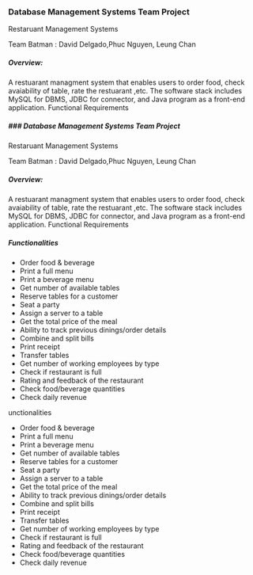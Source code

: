 ### Database Management Systems Team Project
Restaruant Management Systems 

Team Batman : David Delgado,Phuc Nguyen, Leung Chan
##### Overview:
A restuarant managment system that enables users to order food, check avaiability of table, rate the restuarant ,etc.
The software stack includes MySQL for DBMS, JDBC for connector, and Java program as a front-end application.
Functional Requirements
##### ### Database Management Systems Team Project
Restaruant Management Systems 

Team Batman : David Delgado,Phuc Nguyen, Leung Chan
##### Overview:
A restuarant managment system that enables users to order food, check avaiability of table, rate the restuarant ,etc.
The software stack includes MySQL for DBMS, JDBC for connector, and Java program as a front-end application.
Functional Requirements
##### Functionalities 
* Order food & beverage
* Print a full menu
* Print a beverage menu
* Get number of available tables
* Reserve tables for a customer
* Seat a party
* Assign a server to a table
* Get the total price of the meal
* Ability to track previous dinings/order details
* Combine and split bills
* Print receipt
* Transfer tables
* Get number of working employees by type
* Check if restaurant is full
* Rating and feedback of the restaurant 
* Check food/beverage quantities
* Check daily revenue


unctionalities 
* Order food & beverage
* Print a full menu
* Print a beverage menu
* Get number of available tables
* Reserve tables for a customer
* Seat a party
* Assign a server to a table
* Get the total price of the meal
* Ability to track previous dinings/order details
* Combine and split bills
* Print receipt
* Transfer tables
* Get number of working employees by type
* Check if restaurant is full
* Rating and feedback of the restaurant 
* Check food/beverage quantities
* Check daily revenue


